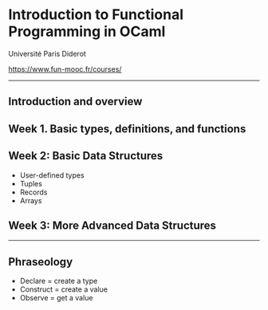 # Introduction to Functional Programming in OCaml

Université Paris Diderot

https://www.fun-mooc.fr/courses/

------------------------------------------------------------
## Introduction and overview

## Week 1. Basic types, definitions, and functions

## Week 2: Basic Data Structures
- User-defined types
- Tuples
- Records
- Arrays

## Week 3: More Advanced Data Structures




------------------------------------------------------------
## Phraseology
- Declare = create a type
- Construct = create a value
- Observe = get a value